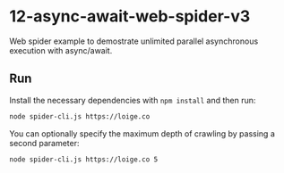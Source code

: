 # 12-async-await-web-spider-v3

Web spider example to demostrate unlimited parallel asynchronous execution with
async/await.

## Run

Install the necessary dependencies with `npm install` and then run:

```bash
node spider-cli.js https://loige.co
```

You can optionally specify the maximum depth of crawling by passing a second
parameter:

```bash
node spider-cli.js https://loige.co 5
```
